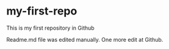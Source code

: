 # my-first-repo
This is my first repository in Github

Readme.md file was edited manually. One more edit at Github.
